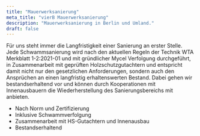 ```yaml
---
title: "Mauerwerksanierung"
meta_title: "vierB Mauerwerksanierung"
description: "Mauerwerksanierung in Berlin und Umland."
draft: false
---
```


Für uns steht immer die Langfristigkeit einer Sanierung an erster Stelle. Jede Schwammsanierung wird nach den aktuellen Regeln der Technik WTA Merkblatt 1-2:2021-01 und mit gründlicher Mycel Verfolgung durchgeführt, in Zusammenarbeit mit geprüften Holzschutzgutachtern und entspricht damit nicht nur den gesetzlichen Anforderungen, sondern auch den Ansprüchen an einen langfristig erhaltenswerten Bestand. Dabei gehen wir bestandserhaltend vor und können durch Kooperationen mit Innenausbauern die Wiederherstellung des Sanierungsbereichs mit anbieten.

- Nach Norm und Zertifizierung
- Inklusive Schwammverfolgung
- Zusammenarbeit mit HS-Gutachtern und Innenausbau
- Bestandserhaltend